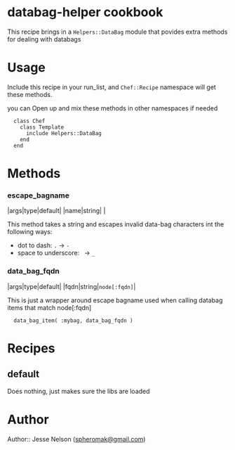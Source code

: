 # databag-helper cookbook
This recipe brings in a `Helpers::DataBag` module that povides extra methods for dealing with databags

# Usage
Include this recipe in your run_list, and `Chef::Recipe` namespace will get these methods.

you can Open up and mix these methods in other namespaces if needed
     
      class Chef
        class Template
          include Helpers::DataBag  
        end
      end

# Methods
### escape_bagname
|args|type|default|
|name|string| |

This method takes a string and escapes invalid data-bag characters int the following ways:
* dot to dash: `.` -> `-`
* space to underscore:` ` -> `_`
  

### data_bag_fqdn 
|args|type|default|
|fqdn|string|`node[:fqdn]`|

This is just a wrapper around escape bagname used when calling databag items that match node[:fqdn]

      data_bag_item( :mybag, data_bag_fqdn ) 


# Recipes
## default
  Does nothing, just makes sure the libs are loaded


# Author
Author:: Jesse Nelson (<spheromak@gmail.com>)
